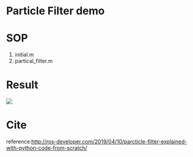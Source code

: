 # Particle Filter demo


# SOP

1. initial.m
2. partical_filter.m

# Result

[![](http://img.youtube.com/vi/_iThyEJgUIU/0.jpg)](http://www.youtube.com/watch?v=_iThyEJgUIU "")

# Cite
reference:http://ros-developer.com/2019/04/10/parcticle-filter-explained-with-python-code-from-scratch/
